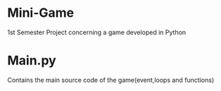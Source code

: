# Mini-Game
1st Semester Project concerning a game developed in Python

# Main.py
Contains the main source code of the game(event,loops and functions)
